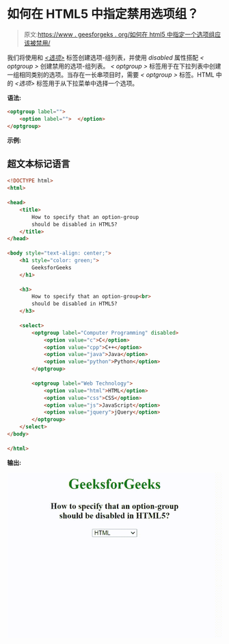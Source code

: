 # 如何在 HTML5 中指定禁用选项组？

> 原文:[https://www . geesforgeks . org/如何在 html5 中指定一个选项组应该被禁用/](https://www.geeksforgeeks.org/how-to-specify-that-an-option-group-should-be-disabled-in-html5/)

我们将使用[*<opt group>*](https://www.geeksforgeeks.org/html-optgroup-tag/)和 [*<选项>*](https://www.geeksforgeeks.org/html-option-tag/) 标签创建选项-组列表，并使用 *disabled* 属性搭配 *< optgroup >* 创建禁用的选项-组列表。 *< optgroup >* 标签用于在下拉列表中创建一组相同类别的选项。当存在一长串项目时，需要 *< optgroup >* 标签。HTML 中的 *<选项>* 标签用于从下拉菜单中选择一个选项。

**语法:**

```html
<optgroup label="">
    <option label="">  </option>
</optgroup>
```

**示例:**

## 超文本标记语言

```html
<!DOCTYPE html>
<html>

<head>
    <title>
        How to specify that an option-group
        should be disabled in HTML5?
    </title>
</head>

<body style="text-align: center;">
    <h1 style="color: green;">
        GeeksforGeeks
    </h1>

    <h3>
        How to specify that an option-group<br>
        should be disabled in HTML5?
    </h3>

    <select>
        <optgroup label="Computer Programming" disabled>
            <option value="c">C</option>
            <option value="cpp">C++</option>
            <option value="java">Java</option>
            <option value="python">Python</option>
        </optgroup>

        <optgroup label="Web Technology">
            <option value="html">HTML</option>
            <option value="css">CSS</option>
            <option value="js">JavaScript</option>
            <option value="jquery">jQuery</option>
        </optgroup>
    </select>
</body>

</html>
```

**输出:**

![](img/87eca90e28e3fb93c749703845566415.png)